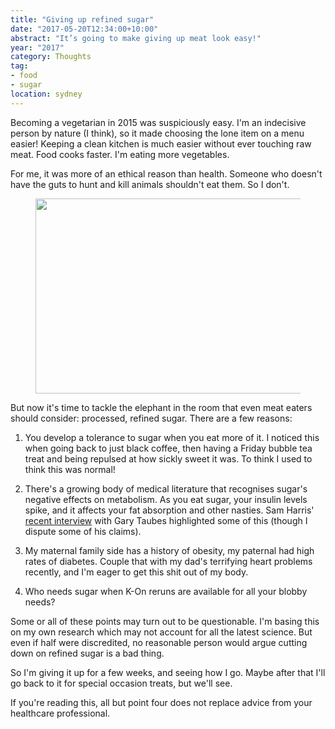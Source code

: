 ```yaml
---
title: "Giving up refined sugar"
date: "2017-05-20T12:34:00+10:00"
abstract: "It’s going to make giving up meat look easy!"
year: "2017"
category: Thoughts
tag:
- food
- sugar
location: sydney
---
```

Becoming a vegetarian in 2015 was suspiciously easy. I'm an indecisive person by nature (I think), so it made choosing the lone item on a menu easier! Keeping a clean kitchen is much easier without ever touching raw meat. Food cooks faster. I'm eating more vegetables.

For me, it was more of an ethical reason than health. Someone who doesn't have the guts to hunt and kill animals shouldn't eat them. So I don't.

<figure><img src="https://rubenerd.com/files/2017/konkeeki@1x.jpg" alt="" style="width:500px; height:312px" srcset="https://rubenerd.com/files/2017/konkeeki@1x.jpg 1x, https://rubenerd.com/files/2017/konkeeki@2x.jpg 2x" />
</figure>

But now it's time to tackle the elephant in the room that even meat eaters should consider: processed, refined sugar. There are a few reasons:

1. You develop a tolerance to sugar when you eat more of it. I noticed this when going back to just black coffee, then having a Friday bubble tea treat and being repulsed at how sickly sweet it was. To think I used to think this was normal!

2. There's a growing body of medical literature that recognises sugar's negative effects on metabolism. As you eat sugar, your insulin levels spike, and it affects your fat absorption and other nasties. Sam Harris' [recent interview] with Gary Taubes highlighted some of this (though I dispute some of his claims).

3. My maternal family side has a history of obesity, my paternal had high rates of diabetes. Couple that with my dad's terrifying heart problems recently, and I'm eager to get this shit out of my body.

4. Who needs sugar when K-On reruns are available for all your blobby needs?

Some or all of these points may turn out to be questionable. I'm basing this on my own research which may not account for all the latest science. But even if half were discredited, no reasonable person would argue cutting down on refined sugar is a bad thing.

So I'm giving it up for a few weeks, and seeing how I go. Maybe after that I'll go back to it for special occasion treats, but we'll see.

If you're reading this, all but point four does not replace advice from your healthcare professional.

[recent interview]: https://www.samharris.org/podcast/item/what-should-we-eat

